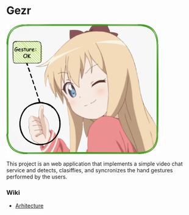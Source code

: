 # Gezr
![image](logo/logo_small.png)

This project is an web application that implements a simple video chat service and detects, clasiffies, and syncronizes the hand gestures performed by the users.

### Wiki
- [Arhitecture](Architecture)

